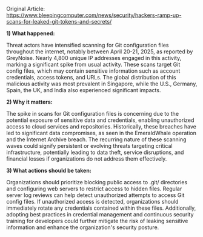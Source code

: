 Original Article: https://www.bleepingcomputer.com/news/security/hackers-ramp-up-scans-for-leaked-git-tokens-and-secrets/

**1) What happened:**

Threat actors have intensified scanning for Git configuration files throughout the internet, notably between April 20-21, 2025, as reported by GreyNoise. Nearly 4,800 unique IP addresses engaged in this activity, marking a significant spike from usual activity. These scans target Git config files, which may contain sensitive information such as account credentials, access tokens, and URLs. The global distribution of this malicious activity was most prevalent in Singapore, while the U.S., Germany, Spain, the UK, and India also experienced significant impacts.

**2) Why it matters:**

The spike in scans for Git configuration files is concerning due to the potential exposure of sensitive data and credentials, enabling unauthorized access to cloud services and repositories. Historically, these breaches have led to significant data compromises, as seen in the EmeraldWhale operation and the Internet Archive breach. The recurring nature of these scanning waves could signify persistent or evolving threats targeting critical infrastructure, potentially leading to data theft, service disruptions, and financial losses if organizations do not address them effectively.

**3) What actions should be taken:**

Organizations should prioritize blocking public access to .git/ directories and configuring web servers to restrict access to hidden files. Regular server log reviews can help detect unauthorized attempts to access Git config files. If unauthorized access is detected, organizations should immediately rotate any credentials contained within these files. Additionally, adopting best practices in credential management and continuous security training for developers could further mitigate the risk of leaking sensitive information and enhance the organization's security posture.